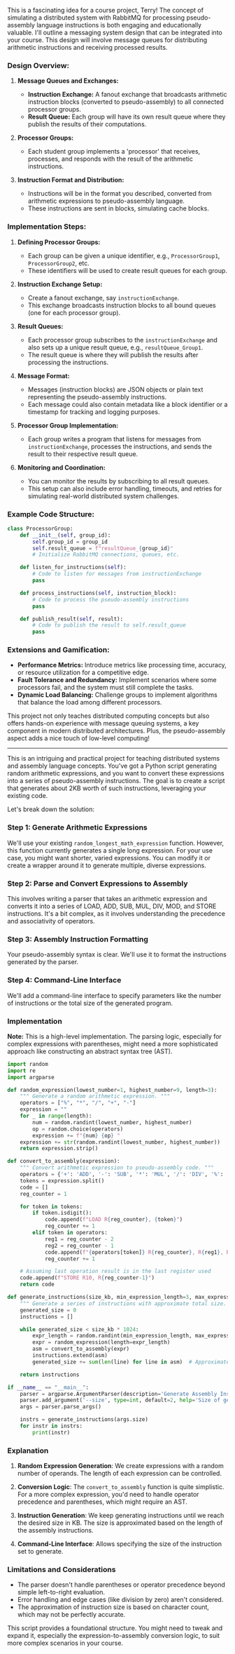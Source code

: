 This is a fascinating idea for a course project, Terry! The concept of simulating a distributed system with RabbitMQ for processing pseudo-assembly language instructions is both engaging and educationally valuable. I'll outline a messaging system design that can be integrated into your course. This design will involve message queues for distributing arithmetic instructions and receiving processed results.

### Design Overview:

1. **Message Queues and Exchanges:**
   - **Instruction Exchange:** A fanout exchange that broadcasts arithmetic instruction blocks (converted to pseudo-assembly) to all connected processor groups.
   - **Result Queue:** Each group will have its own result queue where they publish the results of their computations.

2. **Processor Groups:**
   - Each student group implements a 'processor' that receives, processes, and responds with the result of the arithmetic instructions.

3. **Instruction Format and Distribution:**
   - Instructions will be in the format you described, converted from arithmetic expressions to pseudo-assembly language.
   - These instructions are sent in blocks, simulating cache blocks.

### Implementation Steps:

1. **Defining Processor Groups:**
   - Each group can be given a unique identifier, e.g., `ProcessorGroup1`, `ProcessorGroup2`, etc.
   - These identifiers will be used to create result queues for each group.

2. **Instruction Exchange Setup:**
   - Create a fanout exchange, say `instructionExchange`.
   - This exchange broadcasts instruction blocks to all bound queues (one for each processor group).

3. **Result Queues:**
   - Each processor group subscribes to the `instructionExchange` and also sets up a unique result queue, e.g., `resultQueue_Group1`.
   - The result queue is where they will publish the results after processing the instructions.

4. **Message Format:**
   - Messages (instruction blocks) are JSON objects or plain text representing the pseudo-assembly instructions.
   - Each message could also contain metadata like a block identifier or a timestamp for tracking and logging purposes.

5. **Processor Group Implementation:**
   - Each group writes a program that listens for messages from `instructionExchange`, processes the instructions, and sends the result to their respective result queue.

6. **Monitoring and Coordination:**
   - You can monitor the results by subscribing to all result queues.
   - This setup can also include error handling, timeouts, and retries for simulating real-world distributed system challenges.

### Example Code Structure:

```python
class ProcessorGroup:
    def __init__(self, group_id):
        self.group_id = group_id
        self.result_queue = f"resultQueue_{group_id}"
        # Initialize RabbitMQ connections, queues, etc.

    def listen_for_instructions(self):
        # Code to listen for messages from instructionExchange
        pass

    def process_instructions(self, instruction_block):
        # Code to process the pseudo-assembly instructions
        pass

    def publish_result(self, result):
        # Code to publish the result to self.result_queue
        pass
```

### Extensions and Gamification:

- **Performance Metrics:** Introduce metrics like processing time, accuracy, or resource utilization for a competitive edge.
- **Fault Tolerance and Redundancy:** Implement scenarios where some processors fail, and the system must still complete the tasks.
- **Dynamic Load Balancing:** Challenge groups to implement algorithms that balance the load among different processors.

This project not only teaches distributed computing concepts but also offers hands-on experience with message queuing systems, a key component in modern distributed architectures. Plus, the pseudo-assembly aspect adds a nice touch of low-level computing!

---

This is an intriguing and practical project for teaching distributed systems and assembly language concepts. You've got a Python script generating random arithmetic expressions, and you want to convert these expressions into a series of pseudo-assembly instructions. The goal is to create a script that generates about 2KB worth of such instructions, leveraging your existing code.

Let's break down the solution:

### Step 1: Generate Arithmetic Expressions
We'll use your existing `random_longest_math_expression` function. However, this function currently generates a single long expression. For your use case, you might want shorter, varied expressions. You can modify it or create a wrapper around it to generate multiple, diverse expressions.

### Step 2: Parse and Convert Expressions to Assembly
This involves writing a parser that takes an arithmetic expression and converts it into a series of LOAD, ADD, SUB, MUL, DIV, MOD, and STORE instructions. It's a bit complex, as it involves understanding the precedence and associativity of operators.

### Step 3: Assembly Instruction Formatting
Your pseudo-assembly syntax is clear. We'll use it to format the instructions generated by the parser.

### Step 4: Command-Line Interface
We'll add a command-line interface to specify parameters like the number of instructions or the total size of the generated program.

### Implementation

**Note:** This is a high-level implementation. The parsing logic, especially for complex expressions with parentheses, might need a more sophisticated approach like constructing an abstract syntax tree (AST).

```python
import random
import re
import argparse

def random_expression(lowest_number=1, highest_number=9, length=3):
    """ Generate a random arithmetic expression. """
    operators = ["%", "*", "/", "+", "-"]
    expression = ""
    for _ in range(length):
        num = random.randint(lowest_number, highest_number)
        op = random.choice(operators)
        expression += f"{num} {op} "
    expression += str(random.randint(lowest_number, highest_number))
    return expression.strip()

def convert_to_assembly(expression):
    """ Convert arithmetic expression to pseudo-assembly code. """
    operators = {'+': 'ADD', '-': 'SUB', '*': 'MUL', '/': 'DIV', '%': 'MOD'}
    tokens = expression.split()
    code = []
    reg_counter = 1

    for token in tokens:
        if token.isdigit():
            code.append(f"LOAD R{reg_counter}, {token}")
            reg_counter += 1
        elif token in operators:
            reg1 = reg_counter - 2
            reg2 = reg_counter - 1
            code.append(f"{operators[token]} R{reg_counter}, R{reg1}, R{reg2}")
            reg_counter += 1

    # Assuming last operation result is in the last register used
    code.append(f"STORE R10, R{reg_counter-1}")  
    return code

def generate_instructions(size_kb, min_expression_length=3, max_expression_length=5):
    """ Generate a series of instructions with approximate total size. """
    generated_size = 0
    instructions = []

    while generated_size < size_kb * 1024:
        expr_length = random.randint(min_expression_length, max_expression_length)
        expr = random_expression(length=expr_length)
        asm = convert_to_assembly(expr)
        instructions.extend(asm)
        generated_size += sum(len(line) for line in asm)  # Approximate size in bytes

    return instructions

if __name__ == "__main__":
    parser = argparse.ArgumentParser(description='Generate Assembly Instructions from Random Expressions')
    parser.add_argument('--size', type=int, default=2, help='Size of generated instructions in KB')
    args = parser.parse_args()

    instrs = generate_instructions(args.size)
    for instr in instrs:
        print(instr)
```

### Explanation

1. **Random Expression Generation**: We create expressions with a random number of operands. The length of each expression can be controlled.

2. **Conversion Logic**: The `convert_to_assembly` function is quite simplistic. For a more complex expression, you'd need to handle operator precedence and parentheses, which might require an AST.

3. **Instruction Generation**: We keep generating instructions until we reach the desired size in KB. The size is approximated based on the length of the assembly instructions.

4. **Command-Line Interface**: Allows specifying the size of the instruction set to generate.

### Limitations and Considerations

- The parser doesn't handle parentheses or operator precedence beyond simple left-to-right evaluation.
- Error handling and edge cases (like division by zero) aren't considered.
- The approximation of instruction size is based on character count, which may not be perfectly accurate.

This script provides a foundational structure. You might need to tweak and expand it, especially the expression-to-assembly conversion logic, to suit more complex scenarios in your course.

